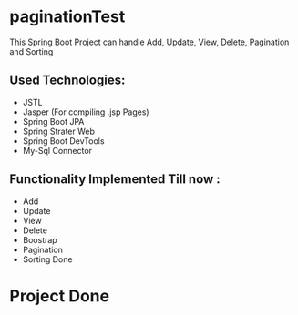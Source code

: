 # paginationTest

This Spring Boot Project can handle Add, Update, View, Delete, Pagination and Sorting

## Used Technologies: 
- JSTL
- Jasper (For compiling .jsp Pages)
- Spring Boot JPA
- Spring Strater Web
- Spring Boot DevTools
- My-Sql Connector

## Functionality Implemented Till now :
- Add
- Update
- View 
- Delete
- Boostrap
- Pagination
- Sorting Done

# Project Done 
